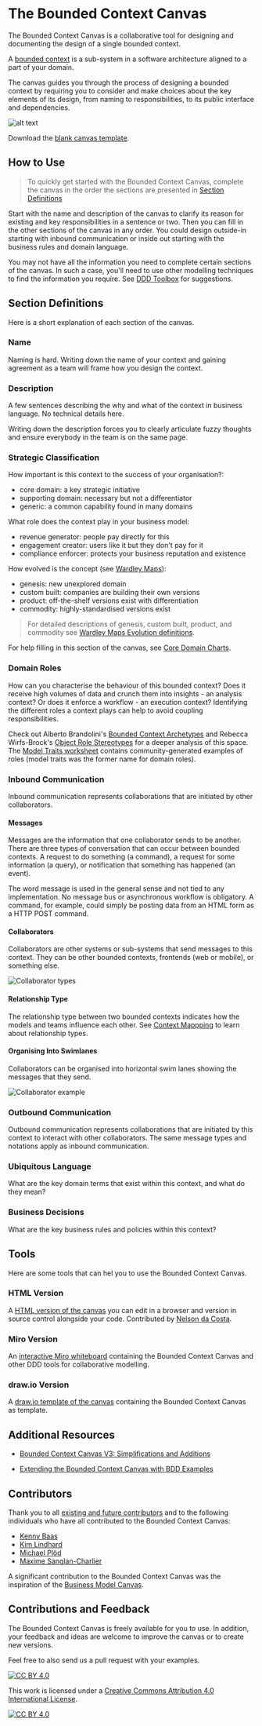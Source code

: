 # The Bounded Context Canvas

The Bounded Context Canvas is a collaborative tool for designing and documenting the design of a single bounded context.

A [bounded context](https://martinfowler.com/bliki/BoundedContext.html) is a sub-system in a software architecture aligned to a part of your domain.

The canvas guides you through the process of designing a bounded context by requiring you to consider and make choices about the key elements of its design, from naming to responsibilities, to its public interface and dependencies.

![alt text](resources/bounded-context-canvas-v4.jpeg "The Bounded Context Canvas V4")

Download the [blank canvas template](resources/bounded-context-canvas-4v-blank.jpeg).

## How to Use

>To quickly get started with the Bounded Context Canvas, complete the canvas in the order the sections are presented in [Section Definitions](#section-definitions)

Start with the name and description of the canvas to clarify its reason for existing and key responsibilities in a sentence or two. Then you can fill in the other sections of the canvas in any order. You could design outside-in starting with inbound communication or inside out starting with the business rules and domain language.

You may not have all the information you need to complete certain sections of the canvas. In such a case, you'll need to use other modelling techniques to find the information you require. See [DDD Toolbox](https://github.com/ddd-crew/ddd-toolbox) for suggestions.

## Section Definitions

Here is a short explanation of each section of the canvas.

### Name
Naming is hard. Writing down the name of your context and gaining agreement as a team will frame how you design the context.

### Description
A few sentences describing the why and what of the context in business language. No technical details here.

Writing down the description forces you to clearly articulate fuzzy thoughts and ensure everybody in the team is on the same page.

### Strategic Classification
How important is this context to the success of your organisation?: 

- core domain: a key strategic initiative
- supporting domain: necessary but not a differentiator
- generic: a common capability found in many domains

What role does the context play in your business model:

- revenue generator: people pay directly for this
- engagement creator: users like it but they don't pay for it
- compliance enforcer: protects your business reputation and existence

How evolved is the concept (see [Wardley Maps](https://medium.com/wardleymaps)):

- genesis: new unexplored domain
- custom built: companies are building their own versions
- product: off-the-shelf versions exist with differentiation
- commodity: highly-standardised versions exist

> For detailed descriptions of genesis, custom built, product, and commodity see [Wardley Maps Evolution definitions](https://twitter.com/swardley/status/989211014485901316/photo/1).

For help filling in this section of the canvas, see [Core Domain Charts](https://github.com/ddd-crew/core-domain-charts).

### Domain Roles
How can you characterise the behaviour of this bounded context? Does it receive high volumes of data and crunch them into insights - an analysis context? Or does it enforce a workflow - an execution context? Identifying the different roles a context plays can help to avoid coupling responsibilities.

Check out Alberto Brandolini's [Bounded Context Archetypes](http://cyrille.martraire.com/2012/09/collaborative-construction-by-alberto-brandolini/) and Rebecca Wirfs-Brock's [Object Role Stereotypes](http://www.wirfs-brock.com/PDFs/A_Brief-Tour-of-RDD.pdf) for a deeper analysis of this space. The [Model Traits worksheet](resources/model-traits-worksheet.md) contains community-generated examples of roles (model traits was the former name for domain roles).

### Inbound Communication

Inbound communication represents collaborations that are initiated by other collaborators.

#### Messages

Messages are the information that one collaborator sends to be another. There are three types of conversation that can occur between bounded contexts. A request to do something (a command), a request for some information (a query), or notification that something has happened (an event).

The word message is used in the general sense and not tied to any implementation. No message bus or asynchronous workflow is obligatory. A command, for example, could simply be posting data from an HTML form as a HTTP POST command.

#### Collaborators

Collaborators are other systems or sub-systems that send messages to this context. They can be other bounded contexts, frontends (web or mobile), or something else.

![Collaborator types](resources/collaborator-types.jpeg)

#### Relationship Type

The relationship type between two bounded contexts indicates how the models and teams influence each other. See [Context Mappping](https://github.com/ddd-crew/context-mapping) to learn about relationship types.

#### Organising Into Swimlanes

Collaborators can be organised into horizontal swim lanes showing the messages that they send.

![Collaborator example](resources/collaborator-example.jpeg)

### Outbound Communication

Outbound communication represents collaborations that are initiated by this context to interact with other collaborators. The same message types and notations apply as inbound communication.

### Ubiquitous Language
What are the key domain terms that exist within this context, and what do they mean?

### Business Decisions
What are the key business rules and policies within this context?

## Tools
Here are some tools that can hel you to use the Bounded Context Canvas.

### HTML Version
A [HTML version of the canvas](tools/html-version/instructions.md) you can edit in a browser and version in source control alongside your code. Contributed by [Nelson da Costa](https://github.com/baruica).

### Miro Version
An [interactive Miro whiteboard](https://github.com/ddd-crew/virtual-modelling-templates#strategic-ddd-miro-template) containing the Bounded Context Canvas and other DDD tools for collaborative modelling.

### draw.io Version
A [draw.io template of the canvas](tools/drawio-svg-version/instructions.md) containing the Bounded Context Canvas as template.

## Additional Resources

- [Bounded Context Canvas V3: Simplifications and Additions](https://medium.com/nick-tune-tech-strategy-blog/bounded-context-canvas-v2-simplifications-and-additions-229ed35f825f)

- [Extending the Bounded Context Canvas with BDD Examples](https://xebia.com/blog/extending-the-bounded-context-canvas-with-bdd-examples/)

## Contributors

Thank you to all [existing and future contributors](https://github.com/ddd-crew/bounded-context-canvas/graphs/contributors) and to the following individuals who have all contributed to the Bounded Context Canvas:

- [Kenny Baas](https://github.com/Baasie)
- [Kim Lindhard](https://github.com/kim-lindhard-dfds)
- [Michael Plöd](https://github.com/mploed)
- [Maxime Sanglan-Charlier](https://twitter.com/__maxs__)

A significant contribution to the Bounded Context Canvas was the inspiration of the [Business Model Canvas](https://www.strategyzer.com/canvas/business-model-canvas).

## Contributions and Feedback

The Bounded Context Canvas is freely available for you to use. In addition, your feedback and ideas are welcome to improve the canvas or to create new versions. 

Feel free to also send us a pull request with your examples.

[![CC BY 4.0][cc-by-shield]][cc-by]

This work is licensed under a [Creative Commons Attribution 4.0 International
License][cc-by].

[![CC BY 4.0][cc-by-image]][cc-by]

[cc-by]: http://creativecommons.org/licenses/by/4.0/
[cc-by-image]: https://i.creativecommons.org/l/by/4.0/88x31.png
[cc-by-shield]: https://img.shields.io/badge/License-CC%20BY%204.0-lightgrey.svg
